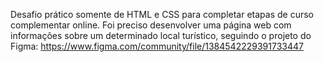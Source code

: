 Desafio prático somente de HTML e CSS para completar etapas de curso complementar online.
Foi preciso desenvolver uma página web com informações sobre um determinado local turístico, seguindo o projeto do Figma: https://www.figma.com/community/file/1384542229391733447
